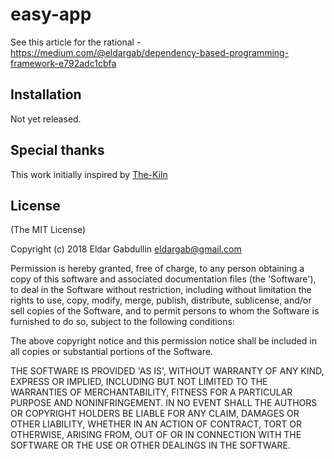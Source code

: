 # easy-app

See this article for the rational - https://medium.com/@eldargab/dependency-based-programming-framework-e792adc1cbfa

## Installation

Not yet released.

## Special thanks

This work initially inspired by
[The-Kiln](https://github.com/straszheimjeffrey/The-Kiln)

## License

(The MIT License)

Copyright (c) 2018 Eldar Gabdullin <eldargab@gmail.com>

Permission is hereby granted, free of charge, to any person obtaining
a copy of this software and associated documentation files (the
'Software'), to deal in the Software without restriction, including
without limitation the rights to use, copy, modify, merge, publish,
distribute, sublicense, and/or sell copies of the Software, and to
permit persons to whom the Software is furnished to do so, subject to
the following conditions:

The above copyright notice and this permission notice shall be
included in all copies or substantial portions of the Software.

THE SOFTWARE IS PROVIDED 'AS IS', WITHOUT WARRANTY OF ANY KIND,
EXPRESS OR IMPLIED, INCLUDING BUT NOT LIMITED TO THE WARRANTIES OF
MERCHANTABILITY, FITNESS FOR A PARTICULAR PURPOSE AND NONINFRINGEMENT.
IN NO EVENT SHALL THE AUTHORS OR COPYRIGHT HOLDERS BE LIABLE FOR ANY
CLAIM, DAMAGES OR OTHER LIABILITY, WHETHER IN AN ACTION OF CONTRACT,
TORT OR OTHERWISE, ARISING FROM, OUT OF OR IN CONNECTION WITH THE
SOFTWARE OR THE USE OR OTHER DEALINGS IN THE SOFTWARE.
